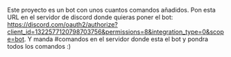 Este proyecto es un bot con unos cuantos comandos añadidos.
Pon esta URL en el servidor de discord donde quieras poner el bot: https://discord.com/oauth2/authorize?client_id=1322577120798703756&permissions=8&integration_type=0&scope=bot.
Y manda #comandos en el servidor donde esta el bot y pondra todos los comandos :)
